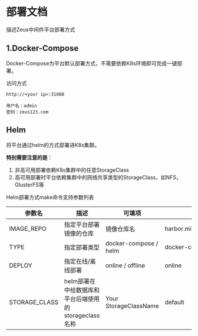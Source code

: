 # 部署文档

描述Zeus中间件平台部署方式

## 1.Docker-Compose

Docker-Compose为平台默认部署方式，不需要依赖K8s环境即可完成一键部署。

访问方式

```
http://<your ip>:31088

用户名：admin
密码：zeus123.com
```

## Helm

将平台通过helm的方式部署进K8s集群。

**特别需要注意的是**：
1. 非高可用部署依赖K8s集群中的任意StorageClass
2. 高可用部署时平台依赖集群中的网络共享类型的StorageClass，如NFS，GlusterFS等


Helm部署方式make命令支持参数列表

| 参数名        | 描述                                                 | 可填项             | 默认值                                                       |
| ------------- | ---------------------------------------------------- | ------------------ | ------------------------------------------------------------ |
| IMAGE_REPO    | 指定平台部署镜像的仓库                               | 镜像仓库名         | harbor.middleware.cn:38080 |
| TYPE          | 指定部署类型                                         | docker-compose / helm | docker-compose                                               |
| DEPLOY        | 指定在线/离线部署                                    | online / offline      | online                                                       |
| STORAGE_CLASS | helm部署在中给数据库和平台后端使用的storageclass名称 | Your StorageClassName   | default                                                      |

